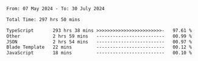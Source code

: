 
<!--START_SECTION:waka-->

```txt
From: 07 May 2024 - To: 30 July 2024

Total Time: 297 hrs 50 mins

TypeScript       293 hrs 38 mins >>>>>>>>>>>>>>>>>>>>>>>>-   97.61 %
Other            2 hrs 59 mins   -------------------------   00.99 %
JSON             2 hrs 54 mins   -------------------------   00.97 %
Blade Template   22 mins         -------------------------   00.12 %
JavaScript       18 mins         -------------------------   00.10 %
```

<!--END_SECTION:waka-->

<!--

### Hi there 👋
**Iam-cesar/Iam-cesar** is a ✨ _special_ ✨ repository because its `README.md` (this file) appears on your GitHub profile.

Here are some ideas to get you started:

- 🔭 I’m currently working on ...
- 🌱 I’m currently learning ...
- 👯 I’m looking to collaborate on ...
- 🤔 I’m looking for help with ...
- 💬 Ask me about ...
- 📫 How to reach me: ...
- 😄 Pronouns: ...
- ⚡ Fun fact: ...
-->
